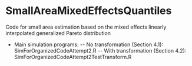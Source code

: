 # SmallAreaMixedEffectsQuantiles
Code for small area estimation based on the mixed effects linearly interpolated generalized Pareto distribution
- Main simulation programs:
-- No transformation (Section 4.1): SimForOrganizedCodeAttempt2.R
-- With transformation (Section 4.2): SimForOrganizedCodeAttempt2TestTransform.R
